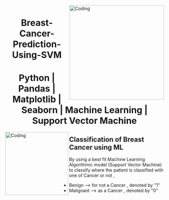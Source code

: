 <img align="right" alt="Coding" width="300" src="https://media.giphy.com/media/gutZ5Pm6Xl62eIf5RZ/giphy.gif">
<h1 align="center">Breast-Cancer-Prediction-Using-SVM</h1> 
<h1 align="center">Python | Pandas | Matplotlib | Seaborn | Machine Learning | Support Vector  Machine</h1>
<img align="left" alt="Coding" width="200" src="https://media.giphy.com/media/sCqnpiUFN228E/giphy.gif">

   ## Classification of Breast Cancer using ML 

   By using a best fit Machine Learning Algorithmic model (Support Vector Machine) to classify where the patient is classified with one of Cancer or not ,
    
   - Benign   --> for not a Cancer , denoted by  "1"
   - Malignant --> as a Cancer , denoted by  "0"


